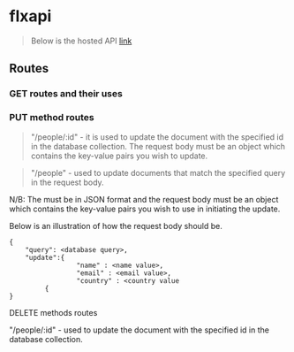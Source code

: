 # flxapi
> Below is the hosted API
[link](https://flxapi.herokuapp.com)


## Routes

### GET routes and their uses
> 

### PUT method routes

>"/people/:id" - it is used to update the document with the specified id in the database collection. The request body must be an object which contains the key-value pairs you wish to update. 

>"/people" - used to update documents that match the specified query in the request body. 

<p>N/B: The <queryObject> must be in JSON format and the request body must be an object which contains the key-value pairs you wish to use in initiating the update.</p>
<p>Below is an illustration of how the request body should be.</p>

```     
{   
    "query": <database query>,
    "update":{
                 "name" : <name value>,
                 "email" : <email value>,
                 "country" : <country value
	     {
}
```



DELETE methods routes

"/people/:id" - used to update the document with the specified id in the database collection.


